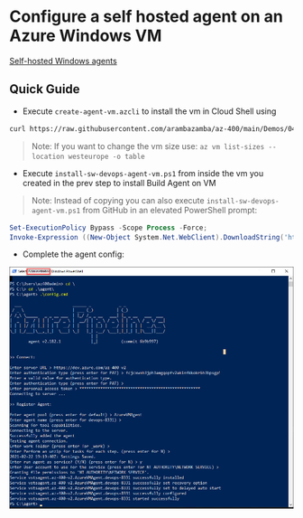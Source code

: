 # Configure a self hosted agent on an Azure Windows VM

[Self-hosted Windows agents](https://docs.microsoft.com/en-us/azure/devops/pipelines/agents/v2-windows?view=azure-devops)

## Quick Guide

-   Execute `create-agent-vm.azcli` to install the vm in Cloud Shell using

```bash
curl https://raw.githubusercontent.com/arambazamba/az-400/main/Demos/04-AzurePipelines/Demo-05/create-agent-vm.azcli | bash
```

> Note: If you want to change the vm size use: `az vm list-sizes --location westeurope -o table`

-   Execute `install-sw-devops-agent-vm.ps1` from inside the vm you created in the prev step to install Build Agent on VM

> Note: Instead of copying you can also execute `install-sw-devops-agent-vm.ps1` from GitHub in an elevated PowerShell prompt:

```powershell
Set-ExecutionPolicy Bypass -Scope Process -Force;
Invoke-Expression ((New-Object System.Net.WebClient).DownloadString('https://raw.githubusercontent.com/ARambazamba/AZ-400/main/Demos/04-AzurePipelines/Demo-05/setup-devops-agent-vm.ps1'))
```

-   Complete the agent config:

![config-agent.jpg](_images/config-agent.jpg)
